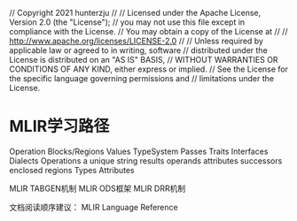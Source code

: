 // Copyright 2021 hunterzju
// 
// Licensed under the Apache License, Version 2.0 (the "License");
// you may not use this file except in compliance with the License.
// You may obtain a copy of the License at
// 
//     http://www.apache.org/licenses/LICENSE-2.0
// 
// Unless required by applicable law or agreed to in writing, software
// distributed under the License is distributed on an "AS IS" BASIS,
// WITHOUT WARRANTIES OR CONDITIONS OF ANY KIND, either express or implied.
// See the License for the specific language governing permissions and
// limitations under the License.

# MLIR学习路径
Operation
    Blocks/Regions
Values
    TypeSystem
Passes
    Traits
    Interfaces
Dialects
    Operations
        a unique string 
        results
        operands
        attributes
        successors
        enclosed regions
    Types 
    Attributes

MLIR TABGEN机制
MLIR ODS框架
MLIR DRR机制

文档阅读顺序建议：
MLIR Language Reference
